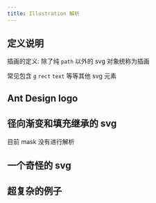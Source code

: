 ```yaml
---
title: Illustration 解析
---
```


## 定义说明

插画的定义: 除了纯 `path` 以外的 svg 对象统称为插画

常见包含 `g` `rect` `text` 等等其他 svg 元素

## Ant Design logo

<code src="./demos/SvgSimpleIllustration.tsx"></code>

## 径向渐变和填充继承的 svg

目前 mask 没有进行解析

<code src="./demos/SvgBackground.tsx"></code>

## 一个奇怪的 svg

<code src="./demos/Layout.tsx"></code>

## 超复杂的例子

<code src="./demos/SvgIllustration.tsx"></code>
